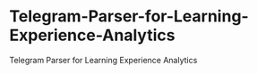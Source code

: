 # Telegram-Parser-for-Learning-Experience-Analytics
Telegram Parser for Learning Experience Analytics

